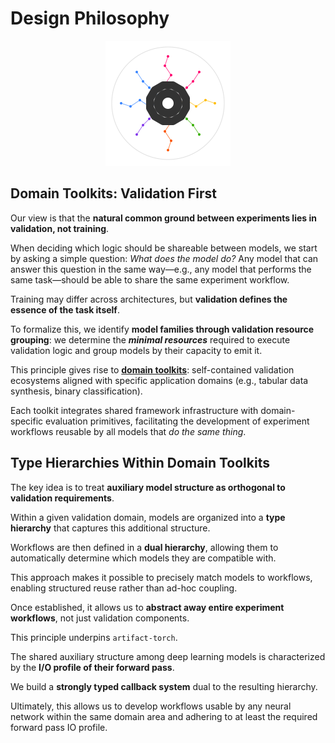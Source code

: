 # Design Philosophy

<p align="center">
  <img src="../assets/artifact_ml_logo.svg" width="200" alt="Artifact-ML Logo">
</p>

## Domain Toolkits: Validation First

Our view is that the **natural common ground between experiments lies in validation, not training**.

When deciding which logic should be shareable between models, we start by asking a simple question: *What does the model do?* Any model that can answer this question in the same way—e.g., any model that performs the same task—should be able to share the same experiment workflow.

Training may differ across architectures, but **validation defines the essence of the task itself**.

To formalize this, we identify **model families through validation resource grouping**: we determine the ***minimal resources*** required to execute validation logic and group models by their capacity to emit it. 

This principle gives rise to [**domain toolkits**](domain_toolkits.md): self-contained validation ecosystems aligned with specific application domains (e.g., tabular data synthesis, binary classification).

Each toolkit integrates shared framework infrastructure with domain-specific evaluation primitives, facilitating the development of experiment workflows reusable by all models that *do the same thing*.

## Type Hierarchies Within Domain Toolkits

The key idea is to treat **auxiliary model structure as orthogonal to validation requirements**.  

Within a given validation domain, models are organized into a **type hierarchy** that captures this additional structure.

Workflows are then defined in a **dual hierarchy**, allowing them to automatically determine which models they are compatible with.  

This approach makes it possible to precisely match models to workflows, enabling structured reuse rather than ad-hoc coupling.

Once established, it allows us to **abstract away entire experiment workflows**, not just validation components.  

This principle underpins `artifact-torch`.

The shared auxiliary structure among deep learning models is characterized by the **I/O profile of their forward pass**.

We build a **strongly typed callback system** dual to the resulting hierarchy.

Ultimately, this allows us to develop workflows usable by any neural network within the same domain area and adhering to at least the required forward pass IO profile.
